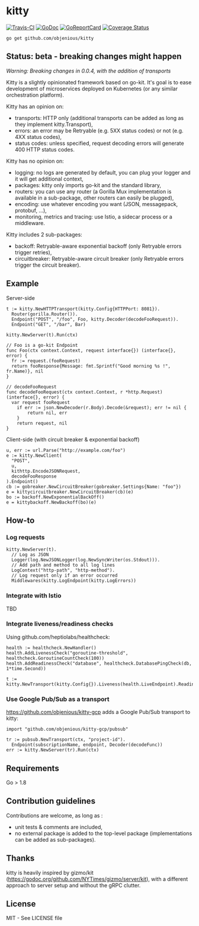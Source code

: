 # kitty
[![Travis-CI](https://travis-ci.org/objenious/kitty.svg?branch=master)](https://travis-ci.org/objenious/kitty)  [![GoDoc](https://godoc.org/github.com/objenious/kitty?status.svg)](http://godoc.org/github.com/objenious/kitty)
[![GoReportCard](https://goreportcard.com/badge/github.com/objenious/kitty)](https://goreportcard.com/report/github.com/objenious/kitty)
[![Coverage Status](https://coveralls.io/repos/github/objenious/kitty/badge.svg?branch=master)](https://coveralls.io/github/objenious/kitty?branch=master)

`go get github.com/objenious/kitty`

## Status: beta - breaking changes might happen

*Warning: Breaking changes in 0.0.4, with the addition of transports*

Kitty is a slightly opinionated framework based on go-kit.
It's goal is to ease development of microservices deployed on Kubernetes (or any similar orchestration platform).

Kitty has an opinion on:
* transports: HTTP only (additional transports can be added as long as they implement kitty.Transport),
* errors: an error may be Retryable (e.g. 5XX status codes) or not (e.g. 4XX status codes),
* status codes: unless specified, request decoding errors will generate 400 HTTP status codes.

Kitty has no opinion on:
* logging: no logs are generated by default, you can plug your logger and it will get additional context,
* packages: kitty only imports go-kit and the standard library,
* routers: you can use any router (a Gorilla Mux implementation is available in a sub-package, other routers can easily be plugged),
* encoding: use whatever encoding you want (JSON, messagepack, protobuf, ...),
* monitoring, metrics and tracing: use Istio, a sidecar process or a middleware.

Kitty includes 2 sub-packages:
* backoff: Retryable-aware exponential backoff (only Retryable errors trigger retries),
* circuitbreaker: Retryable-aware circuit breaker (only Retryable errors trigger the circuit breaker).

## Example

Server-side
```
t := kitty.NewHTTPTransport(kitty.Config{HTTPPort: 8081}).
  Router(gorilla.Router()).
  Endpoint("POST", "/foo", Foo, kitty.Decoder(decodeFooRequest)).
  Endpoint("GET", "/bar", Bar)

kitty.NewServer(t).Run(ctx)

// Foo is a go-kit Endpoint
func Foo(ctx context.Context, request interface{}) (interface{}, error) {
  fr := request.(fooRequest)
  return fooResponse{Message: fmt.Sprintf("Good morning %s !", fr.Name)}, nil
}

// decodeFooRequest
func decodeFooRequest(ctx context.Context, r *http.Request) (interface{}, error) {
  var request fooRequest
	if err := json.NewDecoder(r.Body).Decode(&request); err != nil {
		return nil, err
	}
	return request, nil
}
```

Client-side (with circuit breaker & exponential backoff)
```
u, err := url.Parse("http://example.com/foo")
e := kitty.NewClient(
  "POST",
  u,
  kithttp.EncodeJSONRequest,
  decodeFooResponse
).Endpoint()
cb := gobreaker.NewCircuitBreaker(gobreaker.Settings{Name: "foo"})
e = kittycircuitbreaker.NewCircuitBreaker(cb)(e)
bo := backoff.NewExponentialBackOff()
e = kittybackoff.NewBackoff(bo)(e)
```

## How-to

### Log requests

```
kitty.NewServer(t).
  // Log as JSON
  Logger(log.NewJSONLogger(log.NewSyncWriter(os.Stdout))).
  // Add path and method to all log lines
  LogContext("http-path", "http-method").
  // Log request only if an error occurred
  Middlewares(kitty.LogEndpoint(kitty.LogErrors))
```

### Integrate with Istio

TBD

### Integrate liveness/readiness checks

Using github.com/heptiolabs/healthcheck:
```
health := healthcheck.NewHandler()
health.AddLivenessCheck("goroutine-threshold", healthcheck.GoroutineCountCheck(100))
health.AddReadinessCheck("database", healthcheck.DatabasePingCheck(db, 1*time.Second))

t := kitty.NewTransport(kitty.Config{}).Liveness(health.LiveEndpoint).Readiness(health.ReadyEndpoint)
```

### Use Google Pub/Sub as a transport

https://github.com/objenious/kitty-gcp adds a Google Pub/Sub transport to kitty:
```
import "github.com/objenious/kitty-gcp/pubsub"

tr := pubsub.NewTransport(ctx, "project-id").
  Endpoint(subscriptionName, endpoint, Decoder(decodeFunc))
err := kitty.NewServer(tr).Run(ctx)
```

## Requirements

Go > 1.8

## Contribution guidelines

Contributions are welcome, as long as :
* unit tests & comments are included,
* no external package is added to the top-level package (implementations can be added as sub-packages).

## Thanks

kitty is heavily inspired by gizmo/kit (https://godoc.org/github.com/NYTimes/gizmo/server/kit),
with a different approach to server setup and without the gRPC clutter.

## License

MIT - See LICENSE file
